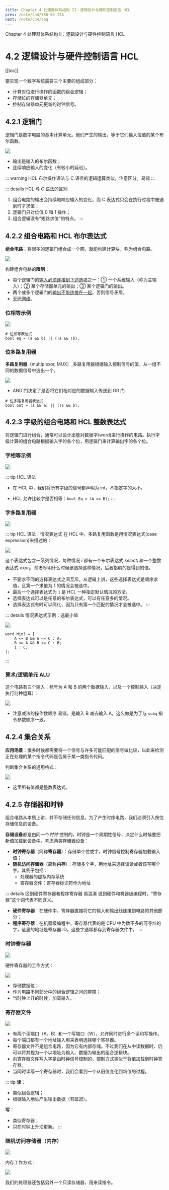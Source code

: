 ```yaml
---
title: Chapter 4 处理器体系结构 II：逻辑设计与硬件控制语言 HCL
prev: /note/ch4/Y86-64-ISA
next: /note/ch4/seq
---
```


Chapter 4 处理器体系结构 II：逻辑设计与硬件控制语言 HCL

# 4.2 逻辑设计与硬件控制语言 HCL

[[toc]]

要实现一个数字系统需要三个主要的组成部分：
- 计算对位进行操作的函数的组合逻辑；
- 存储位的存储器单元；
- 控制存储器单元更新的时钟信号。

## 4.2.1 逻辑门

逻辑门是数字电路的基本计算单元。他们产生的输出，等于它们输入位值的某个布尔函数。

![](./images/2021-07-24-14-45-05.png)

+ 输出是输入的布尔函数；
+ 连续响应输入的变化（有较小的延迟）。

::: warning
HCL 布尔操作语法与 C 语言的逻辑运算类似，注意区分。<a-tag color="blue">易错</a-tag>
:::

::: details HCL 与 C 语法的区别
1. 组合电路的输出会持续地响应输入的变化，而 C 表达式只会在执行过程中被遇到时才求值；
2. 逻辑门只对位值 0 和 1 操作；
3. 组合逻辑没有”短路求值“的特点。
:::

## 4.2.2 组合电路和 HCL 布尔表达式

**组合电路**：将很多的逻辑门组合成一个网，就能构建计算块，称为组合电路。

![](./images/2021-07-24-14-54-12.png)

构建组合电路的**限制**：
+ 每个逻辑门的<u>输入必须连接到下述选项</u>之一：① 一个系统输入（称为主输入）；② 某个存储器单元的输出；③ 某个逻辑门的输出。
+ 两个或多个逻辑门的<u>输出不能连接在一起</u>。否则信号矛盾。
+ <u>无环网络</u>。

### 位相等示例

![](./images/2021-07-24-14-55-18.png)

```hcl
# 位相等表达式
bool eq = (a && b) || (!a && !b);
```

### 位多路复用器

**多路复用器**（multiplexor, MUX）,多路复用器根据输入控制信号的值，从一组不同的数据信号中选出一个。

![](./images/2021-07-24-14-59-05.png)

+ AND 门决定了是否将它们相对应的数据输入传送到 OR 门

```hcl
# 位多路复用器表达式
bool out = (s && a) || (!s && b);
```

## 4.2.3 字级的组合电路和 HCL 整数表达式

将逻辑门进行组合，通常可以设计出能对数据字(word)进行操作的电路。执行字级计算的组合电路根据输入字的各个位，用逻辑门来计算输出字的各个位。

### 字相等示例

![](./images/2021-07-24-15-07-25.png)

::: tip HCL 语法
+ 在 HCL 中，我们将所有字级的信号都声明为 int，不指定字的大小。

+ HCL 允许比较字是否相等：`bool Eq = (A == B);`
:::

### 字多路复用器

![](./images/2021-07-24-15-11-31.png)

::: tip HCL 语法：情况表达式
在 HCL 中，多路复用函数是用情况表达式(case expression)来描述的：

![](./images/2021-07-24-15-13-32.png)

这个表达式包含一系列情况，每种情况 $i$ 都有一个布尔表达式 $select_i$ 和一个整数表达式 $expr_i$，前者标明什么时候该选择这种情况，后者指明的是得到的值。

+ 不要求不同的选择表达式之间互斥。从逻辑上讲，这些选择表达式是顺序求值，且第一个求值为 1 的情况会被选中。
+ 最后一个选择表达式为 `1` 是 HCL 一种指定默认情况的方法。
+ 选择表达式可以是任意的布尔表达式，可以有任意多的情况。
+ 选择表达式有时可以简化，因为只有第一个匹配的情况才会被选中。
:::

::: details 情况表达式示例：选最小值

![](./images/2021-07-24-15-24-45.png)

```hcl
word Min3 = [
    A <= B && A <= C : A;
    B <= A && B <= C : B;
    1 : C;
];
```

:::


### 算术/逻辑单元 ALU

这个电路有三个输入：标号为 A 和 B 的两个数据输入，以及一个控制输入（决定执行何种运算）：

![](./images/2021-07-24-15-19-56.png)

+ 注意减法的操作数顺序 <a-tag color="blue">易错</a-tag>，是输入 B 减去输入 A，这么做是为了与 `subq` 指令参数顺序一致。

## 4.2.4 集合关系

**应用场景**：很多时候都需要将一个信号与许多可能匹配的信号做比较，以此来检测正在处理的某个指令代码是否属于某一类指令代码。

判断集合关系的通用格式：

![](./images/2021-07-24-15-26-47.png)

+ 这里所有值都是整数表达式。

## 4.2.5 存储器和时钟

组合电路从本质上讲，并不存储任何信息。为了产生时序电路，我们必须引入按位存储信息的设备。

**存储设备**都是由同一个*时钟* 控制的，时钟是一个周期性信号，决定什么时候要把新值加载到设备中。考虑两类存储器设备：
+ **时钟寄存器**（简称**寄存器**）：存储单个位或字，时钟信号控制寄存器加载输入值；
+ **随机访问存储器**（简称**内存**）：存储多个字，用地址来选择该读或者该写哪个字。其例子包括：
  + 处理器的虚拟内存系统
  + 寄存器文件：寄存器标识符作为地址  

::: details 区别硬件寄存器和程序寄存器 <a-tag color="blue">易混淆</a-tag>
说到硬件和机器级编程时，“寄存器”这个词代表不同含义。
+ **硬件寄存器**：在硬件中，寄存器直接将它的输入和输出线连接到电路的其他部分；
+ **程序寄存器**：在机器级编程中，寄存器代表的是 CPU 中为数不多的可寻址的字，这里的地址是寄存器 ID，这些字通常都存到寄存器文件中。
:::

### 时钟寄存器

![](./images/2021-07-24-15-38-21.png)

硬件寄存器的工作方式：

![](./images/2021-07-24-15-37-51.png)

+ 存储数据位；
+ 作为电路不同部分中的组合逻辑之间的屏障；
+ 当时钟上升的时候，加载输入。

### 寄存器文件

![](./images/2021-07-24-15-39-35.png)

+ 有两个读端口（A、B）和一个写端口（W），允许同时进行多个读和写操作。
+ 每个端口都有一个地址输入用来表明选择哪个寄存器。
+ 寄存器文件不是组合电路，因为它有内部存储。不过我们在从中读数据时，仍可以将其视为一个以地址为输入、数据为输出的组合逻辑块。
+ 向寄存器文件写入字是由时钟信号控制的，控制方式类似于将值加载到时钟寄存器。
+ 当同时读写一个寄存器时，我们会看到一个从旧值变化到新值的过程。

::: tip 
**读**：
- 类似组合逻辑；
- 根据输入地址产生输出数据（有延迟）。

**写**：
- 类似寄存器；
- 只在时钟上升沿更新。
:::

### 随机访问存储器（内存）

![](./images/2021-07-24-15-47-19.png)

内存工作方式：

![](./images/2021-07-24-15-53-22.png)

我们的处理器还包括另外一个只读存储器，用来读指令。
